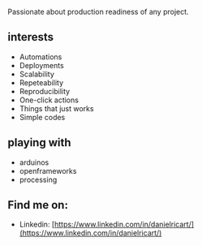 Passionate about production readiness of any project. 
## interests
- Automations
- Deployments
- Scalability
- Repeteability
- Reproducibility
- One-click actions
- Things that just works
- Simple codes

## playing with
- arduinos
- openframeworks
- processing

## Find me on:
- Linkedin: [https://www.linkedin.com/in/danielricart/](https://www.linkedin.com/in/danielricart/)
